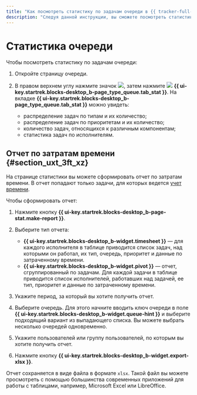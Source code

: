 ```yaml
---
title: "Как посмотреть статистику по задачам очереди в {{ tracker-full-name }}"
description: "Следуя данной инструкции, вы сможете посмотреть статистику по задачам очереди." 
---
```


# Статистика очереди

Чтобы посмотреть статистику по задачам очереди:

1. Откройте страницу очереди.

1. В правом верхнем углу нажмите значок ![](../../_assets/tracker/svg/actions.svg), затем нажмите ![](../../_assets/tracker/svg/statistic.svg)&nbsp;**{{ ui-key.startrek.blocks-desktop_b-page_type_queue.tab_stat }}**.
   На вкладке **{{ ui-key.startrek.blocks-desktop_b-page_type_queue.tab_stat }}** можно увидеть:

    - распределение задач по типам и их количество;
    - распределение задач по приоритетам и их количество;
    - количество задач, относящихся к различным компонентам;
    - статистика задач по исполнителям.


## Отчет по затратам времени {#section_uxt_3ft_xz}

На странице статистики вы можете сформировать отчет по затратам времени. В отчет попадают только задачи, для которых ведется [учет времени](../user/time-spent.md).

Чтобы сформировать отчет:

1. Нажмите кнопку **{{ ui-key.startrek.blocks-desktop_b-page-stat.make-report }}**.

1. Выберите тип отчета:
    - **{{ ui-key.startrek.blocks-desktop_b-widget.timesheet }}** — для каждого исполнителя в таблице приводится список задач, над которыми он работал, их тип, очередь, приоритет и данные по затраченному времени.
    - **{{ ui-key.startrek.blocks-desktop_b-widget.pivot }}** — отчет, сгруппированный по задачам. Для каждой задачи в таблице приводится список исполнителей, работавших над задачей, ее тип, приоритет и данные по затраченному времени.

1. Укажите период, за который вы хотите получить отчет.

1. Выберите очередь. Для этого начните вводить ключ очереди в поле **{{ ui-key.startrek.blocks-desktop_b-widget.queue-hint }}** и выберите подходящий вариант из выпадающего списка. Вы можете выбрать несколько очередей одновременно.

1. Укажите пользователей или группу пользователей, по которым вы хотите получить отчет.

1. Нажмите кнопку **{{ ui-key.startrek.blocks-desktop_b-widget.export-xlsx }}**.


Отчет сохраняется в виде файла в формате `xlsx`. Такой файл вы можете просмотреть с помощью большинства современных приложений для работы с таблицами, например, Microsoft Excel или LibreOffice.
